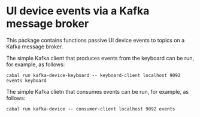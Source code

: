 UI device events via a Kafka message broker
===========================================


This package contains functions passive UI device events to topics on a Kafka message broker.


The simple Kafka client that produces events from the keyboard can be run, for example, as follows:

	cabal run kafka-device-keyboard -- keyboard-client localhost 9092 events keyboard

The simple Kafka clietn that consumes events can be run, for example, as follows:

	cabal run kafka-device -- consumer-client localhost 9092 events
